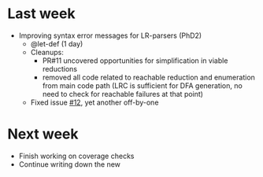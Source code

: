 # Last week

- Improving syntax error messages for LR-parsers (PhD2)
  - @let-def (1 day)
  - Cleanups:
    - PR#11 uncovered opportunities for simplification in viable reductions
    - removed all code related to reachable reduction and enumeration from main code path
      (LRC is sufficient for DFA generation, no need to check for reachable failures at that point)
  - Fixed issue [#12](https://github.com/let-def/lrgrep/issues/12), yet another off-by-one

# Next week

- Finish working on coverage checks
- Continue writing down the new 
